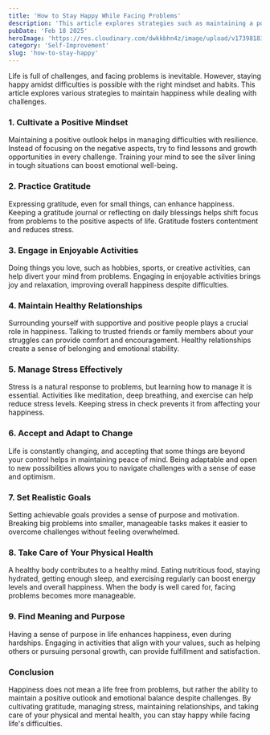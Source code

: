 ```yaml
---
title: 'How to Stay Happy While Facing Problems'
description: 'This article explores strategies such as maintaining a positive mindset, practicing gratitude, managing stress, and nurturing relationships to stay happy despite difficulties.'
pubDate: 'Feb 18 2025'
heroImage: 'https://res.cloudinary.com/dwkkbhn4z/image/upload/v1739818349/how-to-stay-happy_b30snm.jpg'
category: 'Self-Improvement'
slug: 'how-to-stay-happy'
---
```



Life is full of challenges, and facing problems is inevitable. However, staying happy amidst difficulties is possible with the right mindset and habits. This article explores various strategies to maintain happiness while dealing with challenges.

### 1. Cultivate a Positive Mindset

Maintaining a positive outlook helps in managing difficulties with resilience. Instead of focusing on the negative aspects, try to find lessons and growth opportunities in every challenge. Training your mind to see the silver lining in tough situations can boost emotional well-being.

### 2. Practice Gratitude

Expressing gratitude, even for small things, can enhance happiness. Keeping a gratitude journal or reflecting on daily blessings helps shift focus from problems to the positive aspects of life. Gratitude fosters contentment and reduces stress.

### 3. Engage in Enjoyable Activities

Doing things you love, such as hobbies, sports, or creative activities, can help divert your mind from problems. Engaging in enjoyable activities brings joy and relaxation, improving overall happiness despite difficulties.

### 4. Maintain Healthy Relationships

Surrounding yourself with supportive and positive people plays a crucial role in happiness. Talking to trusted friends or family members about your struggles can provide comfort and encouragement. Healthy relationships create a sense of belonging and emotional stability.

### 5. Manage Stress Effectively

Stress is a natural response to problems, but learning how to manage it is essential. Activities like meditation, deep breathing, and exercise can help reduce stress levels. Keeping stress in check prevents it from affecting your happiness.

### 6. Accept and Adapt to Change

Life is constantly changing, and accepting that some things are beyond your control helps in maintaining peace of mind. Being adaptable and open to new possibilities allows you to navigate challenges with a sense of ease and optimism.

### 7. Set Realistic Goals

Setting achievable goals provides a sense of purpose and motivation. Breaking big problems into smaller, manageable tasks makes it easier to overcome challenges without feeling overwhelmed.

### 8. Take Care of Your Physical Health

A healthy body contributes to a healthy mind. Eating nutritious food, staying hydrated, getting enough sleep, and exercising regularly can boost energy levels and overall happiness. When the body is well cared for, facing problems becomes more manageable.

### 9. Find Meaning and Purpose

Having a sense of purpose in life enhances happiness, even during hardships. Engaging in activities that align with your values, such as helping others or pursuing personal growth, can provide fulfillment and satisfaction.

### Conclusion

Happiness does not mean a life free from problems, but rather the ability to maintain a positive outlook and emotional balance despite challenges. By cultivating gratitude, managing stress, maintaining relationships, and taking care of your physical and mental health, you can stay happy while facing life's difficulties.

